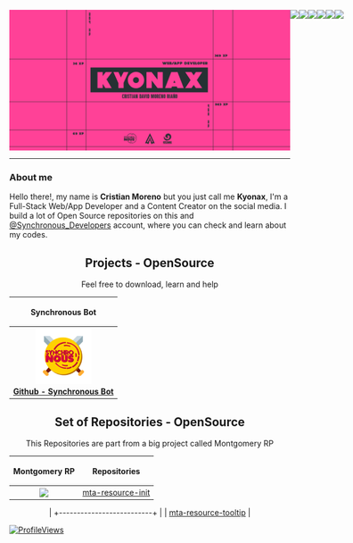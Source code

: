<div align="center">
<p style="display:flex;justify-content:space-between">
<img src="https://github.com/Kyonax/Kyonax/blob/master/src/gifs/Github_Readme_Kyonax.gif">
<br>
<a href="https://www.twitch.tv/synk_kyonax"style="text-decoration: none">
<img src="https://img.shields.io/twitch/status/synk_kyonax">
</a>
<a href="https://www.paypal.com/cgi-bin/webscr?cmd=_s-xclick&hosted_button_id=5LY2Y46Q7DSWL&source=url"style="text-decoration: none">
<img src="https://img.shields.io/badge/Donate-PayPal-green.svg">
</a> 
<a href="https://www.facebook.com/MrKyonax"style="text-decoration: none">
<img src="https://img.shields.io/badge/MrKyonax-facebook-blue">
</a>
<a href="https://discord.gg/vSvgHvk" style="text-decoration: none">
<img src="https://img.shields.io/discord/623715606184722442?color=blueviolet&label=Server&logo=discord">
</a>
<a href="https://github.com/Kyonax?tab=followers"style="text-decoration: none">
<img src="https://img.shields.io/github/followers/Kyonax?style=social">
</a>
<a href="https://twitter.com/intent/follow?screen_name=Synk_Kyo"style="text-decoration: none">
<img src="https://img.shields.io/twitter/follow/Synk_Kyo?style=social">
</a>
</p>
</div>

---

### About me

Hello there!, my name is **Cristian Moreno** but you just call me **Kyonax**, I'm a Full-Stack Web/App Developer and a Content Creator on the social media. I build a lot of Open Source repositories on this and [@Synchronous_Developers](https://github.com/SynchronousTeam) account, where you can check and learn about my codes.

<h2 align="center">Projects - OpenSource</h2>
<p align="center">Feel free to download, learn and help</p>

<center>

|                                                                             <p>**Synchronous Bot**</p>                                                                              |
| :---------------------------------------------------------------------------------------------------------------------------------------------------------------------------------: |
| <img align='center' src='https://github.com/Kyonax/bot-discord-synchronous/blob/master/database/multimedia/images/demo/logo/Image_Logo_Discord_Bot_Synchronous.png' height='100px'> |
|                                    <a href="https://github.com/Kyonax/bot-discord-synchronous" target="_blank">**Github - Synchronous Bot**</a>                                     |

</center>

<h2 align="center">Set of Repositories - OpenSource</h2>
<p align="center">This Repositories are part from a big project called Montgomery RP</p>

<center>

|                                                             <p>**Montgomery RP**</p>                                                             | <p>**Repositories**</p>                                                   |
| :----------------------------------------------------------------------------------------------------------------------------------------------: | ------------------------------------------------------------------------- |
| <img align='center' src='https://avatars0.githubusercontent.com/u/67395523?s=400&u=619287262bf85f55ae620e572f0b860cf85a3a8f&v=4' height='100px'> | [mta-resource-init](https://github.com/SynchronousTeam/mta-resource-init) |

| +--------------------------+
| | [mta-resource-tooltip](https://github.com/SynchronousTeam/mta-resource-tooltip) |

</center>

[![ProfileViews](http://hits.dwyl.com/Kyonax/Kyonax.svg)](http://hits.dwyl.com/Kyonax/Kyonax)
